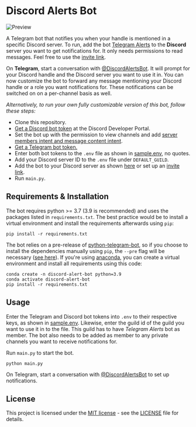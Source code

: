 # Discord Alerts Bot

![Preview](https://github.com/jediswaplabs/discord-alert-bot/blob/main/example.png)


A Telegram bot that notifies you when your handle is mentioned in a specific Discord server.
To run, add the bot [Telegram Alerts](https://discord.com/oauth2/authorize?client_id=1031609181700104283&scope=bot&permissions=1024) to the **Discord** server you want to get notifications for. It only needs permissions to read messages. Feel free to use the [invite link](https://discord.com/oauth2/authorize?client_id=1031609181700104283&scope=bot&permissions=1024).

On **Telegram**, start a conversation with [@DiscordAlertsBot](https://t.me/DiscordAlertsBot).
It will prompt for your Discord handle and the Discord server you want to use it in.
You can now customize the bot to forward any message mentioning your Discord handle or
a role you want notifications for. These notifications can be switched on on a per-channel
basis as well.

_Alternatively, to run your own fully customizable version of this bot, follow these steps:_

- Clone this repository.
- [Get a Discord bot token](https://www.writebots.com/discord-bot-token/) at the Discord Developer Portal.
- Set the bot up with the permission to view channels and add [server members intent and message content intent](https://discordpy.readthedocs.io/en/stable/intents.html#member-intent).
- [Get a Telegram bot token.](https://riptutorial.com/telegram-bot/example/25075/create-a-bot-with-the-botfather)
- Enter both bot tokens to the `.env` file as shown in [sample.env](https://github.com/jediswaplabs/discord-alert-bot/blob/main/sample.env), no quotes.
- Add your Discord server ID to the `.env` file under `DEFAULT_GUILD`.
- Add the bot to your Discord server as shown [here](https://www.writebots.com/discord-bot-token/) or set up an [invite link](https://discordapi.com/permissions.html#66560).
- Run `main.py`.

## Requirements & Installation

The bot requires python >= 3.7 (3.9 is recommended) and uses the packages listed in `requirements.txt`.
The best practice would be to install a virtual environment and install the
requirements afterwards using `pip`:

```
pip install -r requirements.txt
```
The bot relies on a pre-release of [python-telegram-bot](https://docs.python-telegram-bot.org/en/v20.0a6/),
so if you choose to install the dependencies manually using `pip`, the `--pre` flag will be necessary ([see here](https://docs.python-telegram-bot.org/en/v20.0a6/)). If you're using [anaconda](https://www.anaconda.com), you can create a virtual environment and install all requirements using this code:

```
conda create -n discord-alert-bot python=3.9
conda activate discord-alert-bot
pip install -r requirements.txt
```

## Usage

Enter the Telegram and Discord bot tokens into `.env` to their respective keys, as shown in [sample.env](https://github.com/jediswaplabs/discord-alert-bot/blob/main/sample.env). Likewise, enter the guild id of the guild you want to use it in to the file. This guild has to have _Telegram Alerts_ bot as member. The bot also needs to be added as member to any private channels you want to receive notifications for.

Run `main.py` to start the bot.
```
python main.py
```

On Telegram, start a conversation with [@DiscordAlertsBot](https://t.me/DiscordAlertsBot) to set up notifications.

## License

This project is licensed under the [MIT license](https://github.com/jediswaplabs/discord-alert-bot/blob/main/LICENSE) - see the [LICENSE](https://github.com/jediswaplabs/discord-alert-bot/blob/main/LICENSE) file for details.
